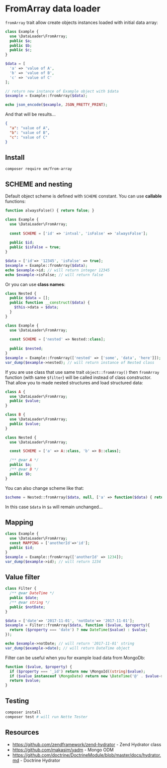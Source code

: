# FromArray data loader

`fromArray` trait allow create objects instances loaded with initial data array:

```php
class Example {
  use \DataLoader\FromArray;
  public $a;
  public $b;
  public $c;
}

$data = [
  'a' => 'value of A',
  'b' => 'value of B', 
  'c' => 'value of C'
];

// return new instance of Example object with $data
$example = Example::fromArray($data); 

echo json_encode($example, JSON_PRETTY_PRINT);
```

And that will be results...

```json
{
  "a": "value of A",
  "b": "value of B",
  "c": "value of C"
}
```


## Install

```composer require om/from-array```

## SCHEME and nesting

Default object scheme is defined with `SCHEME` constant. You can use **callable** functions:

```php
function alwaysFalse() { return false; }

class Example {
  use \DataLoader\FromArray;
  
  const SCHEME = ['id' => 'intval', 'isFalse' => 'alwaysFalse'];
  
  public $id;  
  public $isFalse = true;  
}

$data = ['id'=> '12345', 'isFalse' => true];
$example = Example::fromArray($data);
echo $example->id; // will return integer 12345
echo $example->isFalse; // will return false
```

Or you can use **class names**:

```php
class Nested {
  public $data = [];
  public function __construct($data) {
    $this->data = $data;
  }
}

class Example {
  use \DataLoader\FromArray;
  
  const SCHEME = ['nested' => Nested::class];
  
  public $nested;
}
$example = Example::fromArray(['nested' => ['some', 'data', 'here']]);
var_dump($example->nested); // will return instance of Nested class
```

If you are use class that use same trait `object::fromArray()` then `fromArray` function (with same `$filter`) 
will be called instead of class constructor. That allow you to made nested structures and load structured data:  

```php
class A {
  use \DataLoader\FromArray;
  public $value;
}

class B {
  use \DataLoader\FromArray;
  public $value;
}

class Nested {
  use \DataLoader\FromArray;

  const SCHEME = ['a' => A::class, 'b' => B::class];

  /** @var A */
  public $a;
  /** @var B */
  public $b;
}
```

You can also change scheme like that:

```php
$scheme = Nested::fromArray($data, null, ['a' => function($data) { return $data; }]);
```

In this case `$data` in `$a` will remain unchanged...  

## Mapping

```php
class Example {
  use \DataLoader\FromArray;
  const MAPPING = ['anotherId'=>'id'];
  public $id;
}
$example = Example::fromArray(['anotherId' => 1234]);
var_dump($example->id); // will return 1234
```

## Value filter

```php
class Filter {
  /** @var DateTime */
  public $date;
  /** @var string */
  public $notDate;
}

$data = ['date'=> '2017-11-01', 'notDate'=> '2017-11-01'];
$example = Filter::fromArray($data, function ($value, $property){
  return ($property === 'date') ? new DateTime($value) : $value;
});

echo $example->notDate; // will return '2017-11-01' string
var_dump($example->date); // will return DateTime object
```

Filter can be useful when you for example load data from MongoDb:

```php
function ($value, $property) {
  if ($property === '_id') return new \MongoId((string)$value);
  if ($value instanceof \MongoDate) return new \DateTime('@' . $value->sec);
  return $value;
}
```

## Testing

```bash
composer install
composer test # will run Nette Tester
```


## Resources

* https://github.com/zendframework/zend-hydrator - Zend Hydrator class
* https://github.com/makasim/yadm - Mongo ODM
* https://github.com/doctrine/DoctrineModule/blob/master/docs/hydrator.md - Doctrine Hydrator
